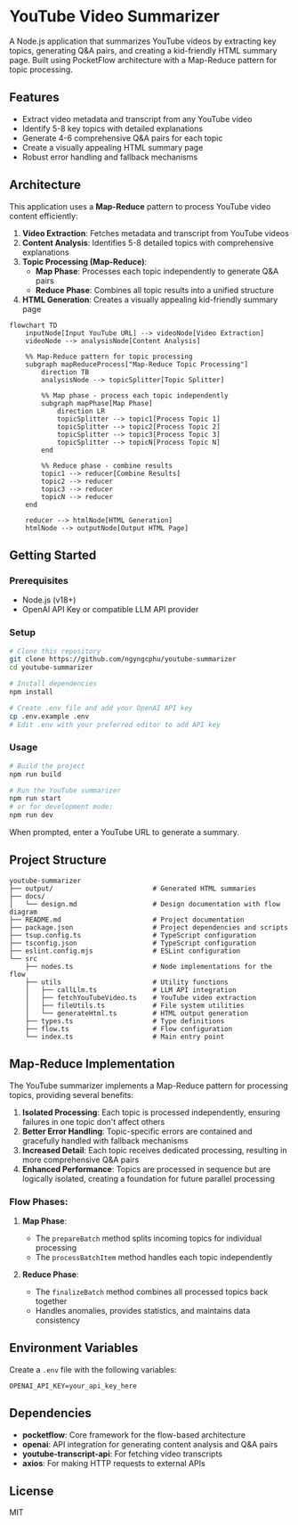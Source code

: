 # YouTube Video Summarizer

A Node.js application that summarizes YouTube videos by extracting key topics, generating Q&A pairs, and creating a kid-friendly HTML summary page. Built using PocketFlow architecture with a Map-Reduce pattern for topic processing.

## Features

- Extract video metadata and transcript from any YouTube video
- Identify 5-8 key topics with detailed explanations
- Generate 4-6 comprehensive Q&A pairs for each topic
- Create a visually appealing HTML summary page
- Robust error handling and fallback mechanisms

## Architecture

This application uses a **Map-Reduce** pattern to process YouTube video content efficiently:

1. **Video Extraction**: Fetches metadata and transcript from YouTube videos
2. **Content Analysis**: Identifies 5-8 detailed topics with comprehensive explanations
3. **Topic Processing (Map-Reduce)**:
   - **Map Phase**: Processes each topic independently to generate Q&A pairs
   - **Reduce Phase**: Combines all topic results into a unified structure
4. **HTML Generation**: Creates a visually appealing kid-friendly summary page

```mermaid
flowchart TD
    inputNode[Input YouTube URL] --> videoNode[Video Extraction]
    videoNode --> analysisNode[Content Analysis]
    
    %% Map-Reduce pattern for topic processing
    subgraph mapReduceProcess["Map-Reduce Topic Processing"]
        direction TB
        analysisNode --> topicSplitter[Topic Splitter]
        
        %% Map phase - process each topic independently
        subgraph mapPhase[Map Phase]
            direction LR
            topicSplitter --> topic1[Process Topic 1]
            topicSplitter --> topic2[Process Topic 2]
            topicSplitter --> topic3[Process Topic 3]
            topicSplitter --> topicN[Process Topic N]
        end
        
        %% Reduce phase - combine results
        topic1 --> reducer[Combine Results]
        topic2 --> reducer
        topic3 --> reducer
        topicN --> reducer
    end
    
    reducer --> htmlNode[HTML Generation]
    htmlNode --> outputNode[Output HTML Page]
```

## Getting Started

### Prerequisites

- Node.js (v18+)
- OpenAI API Key or compatible LLM API provider

### Setup

```bash
# Clone this repository
git clone https://github.com/ngyngcphu/youtube-summarizer
cd youtube-summarizer

# Install dependencies
npm install

# Create .env file and add your OpenAI API key
cp .env.example .env
# Edit .env with your preferred editor to add API key
```

### Usage

```bash
# Build the project
npm run build

# Run the YouTube summarizer
npm run start
# or for development mode:
npm run dev
```

When prompted, enter a YouTube URL to generate a summary.

## Project Structure

```
youtube-summarizer
├── output/                         # Generated HTML summaries
├── docs/                       
│   └── design.md                   # Design documentation with flow diagram
├── README.md                       # Project documentation
├── package.json                    # Project dependencies and scripts
├── tsup.config.ts                  # TypeScript configuration
├── tsconfig.json                   # TypeScript configuration
├── eslint.config.mjs               # ESLint configuration
└── src
    ├── nodes.ts                    # Node implementations for the flow
    ├── utils                       # Utility functions
    │   ├── callLlm.ts              # LLM API integration
    │   ├── fetchYouTubeVideo.ts    # YouTube video extraction
    │   ├── fileUtils.ts            # File system utilities
    │   └── generateHtml.ts         # HTML output generation
    ├── types.ts                    # Type definitions
    ├── flow.ts                     # Flow configuration
    └── index.ts                    # Main entry point

```

## Map-Reduce Implementation

The YouTube summarizer implements a Map-Reduce pattern for processing topics, providing several benefits:

1. **Isolated Processing**: Each topic is processed independently, ensuring failures in one topic don't affect others
2. **Better Error Handling**: Topic-specific errors are contained and gracefully handled with fallback mechanisms
3. **Increased Detail**: Each topic receives dedicated processing, resulting in more comprehensive Q&A pairs
4. **Enhanced Performance**: Topics are processed in sequence but are logically isolated, creating a foundation for future parallel processing

### Flow Phases:

1. **Map Phase**:
   - The `prepareBatch` method splits incoming topics for individual processing
   - The `processBatchItem` method handles each topic independently
   
2. **Reduce Phase**:
   - The `finalizeBatch` method combines all processed topics back together
   - Handles anomalies, provides statistics, and maintains data consistency

## Environment Variables

Create a `.env` file with the following variables:

```
OPENAI_API_KEY=your_api_key_here
```

## Dependencies

- **pocketflow**: Core framework for the flow-based architecture
- **openai**: API integration for generating content analysis and Q&A pairs
- **youtube-transcript-api**: For fetching video transcripts
- **axios**: For making HTTP requests to external APIs

## License

MIT

